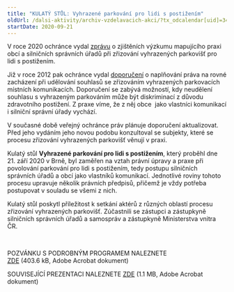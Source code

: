 ```yaml
---
title: "KULATÝ STŮL: Vyhrazené parkování pro lidi s postižením"
oldUrl: /dalsi-aktivity/archiv-vzdelavacich-akci/?tx_odcalendar[uid]=340&cHash=f1facd6f6a262f1e0ba18489e4af9c0a
startDate: 2020-09-21
---
```


<p class="align-blok">V roce 2020 ochránce vydal <a href="https://www.ochrance.cz/uploads-import/DISKRIMINACE/Vyzkum/18-2020-DIS_vyzkum-parkovani.pdf" target="_blank">zprávu</a> o zjištěních výzkumu mapujícího praxi obcí a silničních správních úřadů při zřizování vyhrazených parkovišť pro lidi s postižením. </p>
<p class="align-blok">Již v roce 2012 pak ochránce vydal <a href="https://www.ochrance.cz/uploads-import/DISKRIMINACE/Doporuceni/Doporuceni-parkovani_159-2011.pdf" target="_blank">doporučení</a> o naplňování práva na rovné zacházení při udělování souhlasů se zřizováním vyhrazených parkovacích místních komunikacích. Doporučení se zabývá možností, kdy neudělení souhlasu s vyhrazeným parkováním může být diskriminací z důvodu zdravotního postižení. Z praxe víme, že z něj obce  jako vlastníci komunikací i silniční správní úřady vychází.</p>
<p class="align-blok">V současné době veřejný ochránce práv plánuje doporučení aktualizovat. Před jeho vydáním jeho novou podobu konzultoval se subjekty, které se procesu zřizování vyhrazených parkovišť věnují v praxi. </p>
<p class="align-blok">Kulatý stůl <strong>Vyhrazené parkování pro lidi s postižením</strong>, který proběhl dne 21. září 2020 v Brně, byl zaměřen na vztah právní úpravy a praxe při povolování parkování pro lidi s postižením, tedy postupu silničních správních úřadů a obcí jako vlastníků komunikací. Jednotlivé roviny tohoto procesu upravuje několik právních předpisů, přičemž je vždy potřeba postupovat v souladu se všemi z nich. </p>
<p class="align-blok">Kulatý stůl poskytl příležitost k setkání aktérů z různých oblastí procesu zřizování vyhrazených parkovišť. Zúčastnili se zástupci a zástupkyně silničních správních úřadů a samospráv a zástupkyně Ministerstva vnitra ČR.</p>
<p class="align-blok"> </p>
<p>POZVÁNKU S PODROBNÝM PROGRAMEM NALEZNETE <a href="https://www.ochrance.cz/uploads-import/projekt_ESF/00_2020_VA/KULATE_STOLY/09_21_Vyhrazene_parkovani/09_21_Vyhrazene_parkovani_pro_lidi_s_postizenim_POZVANKA.pdf" target="_blank">ZDE</a> (403.6 kB, Adobe Acrobat dokument)</p>
<p>SOUVISEJÍCÍ PREZENTACI NALEZNETE <a href="https://www.ochrance.cz/uploads-import/projekt_ESF/00_2020_VA/KULATE_STOLY/09_21_Vyhrazene_parkovani/09_21_Vyhrazene_parkovani_pro_lidi_s_postizenim_PREZENTACE.pdf" target="_blank">ZDE</a> (1.1 MB, Adobe Acrobat dokument)</p>
<p></p>

